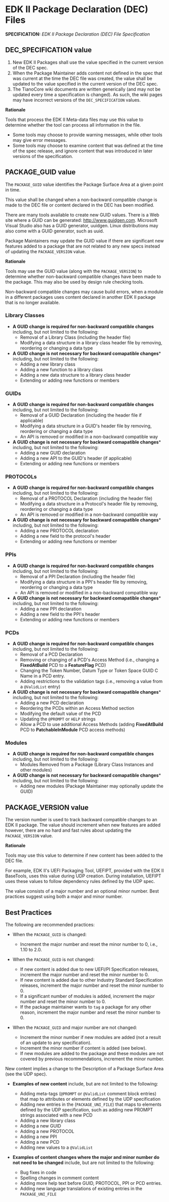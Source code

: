 # EDK II Package Declaration (DEC) Files

**SPECIFICATION:** *EDK II Package Declaration (DEC) File Specification*

## DEC_SPECIFICATION value
1. New EDK II Packages shall use the value specified in the current version
of the DEC spec.
2. When the Package Maintainer adds content not defined in the spec that was
current at the time the DEC file was created, the value shall be updated to 
the value specified in the current version of the DEC spec.
3. The TianoCore wiki documents are written generically (and may not be  
updated every time a specification is changed). As such, the wiki pages may 
have incorrect versions of the ```DEC_SPECIFICATION``` values.

**Rationale**

Tools that process the EDK II Meta-data files may use this value to determine 
whether the tool can process all information in the file.
* Some tools may choose to provide warning messages, while other tools may 
give error messages.
* Some tools may choose to examine content that was defined at the time of the
spec release, and ignore content that was introduced in later versions of the 
specification.

## PACKAGE_GUID value

The ```PACKAGE_GUID``` value identifies the Package Surface Area at a given 
point in time.

This value shall be changed when a non-backward compatible change is made to 
the DEC file or content declared in the DEC has been modified.

There are many tools available to create new GUID values. There is a Web site 
where a GUID can be generated: http://www.guidgen.com. Microsoft Visual Studio 
also has a GUID generator, uuidgen. Linux distributions may also come with a 
GUID generator, such as uuid.

Package Maintainers may update the GUID value if there are significant new 
features added to a package that are not related to any new specs instead of 
updating the ```PACKAGE_VERSION``` value.

**Rationale**

Tools may use the GUID value (along with the ```PACKAGE_VERSION```) to 
determine whether non-backward compatible changes have been made to the package.
This may also be used by design rule checking tools.

Non-backward compatible changes may cause build errors, when a module in a 
different packages uses content declared in another EDK II package that is no
longer available.


### Library Classes
    
* **A GUID change is required for non-backward compatible changes** including,
but not limited to the following:
    - Removal of a Library Class (including the header file)
    - Modifying a data structure in a library class header file by removing, 
    reordering or changing a data type
* **A GUID change is not necessary for backward comapatible changes*** including,
but not limited to the following:
    -  Adding a new library class
    -  Adding a new function to a library class
    -  Adding a new data structure to a library class header
    -  Extending or adding new functions or members

### GUIDs

* **A GUID change is required for non-backward compatible changes** including,
but not limited to the following:
    - Removal of a GUID Declaration (including the header file if applicable)
    - Modifying a data structure in a GUID's header file by removing, reordering 
    or changing a data type
    - An API is removed or modified in a non-backward compatible way
* **A GUID change is not necessary for backward comapatible changes*** including,
but not limited to the following:
    -  Adding a new GUID declaration
    -  Adding a new API to the GUID's header (if applicable)
    -  Extending or adding new functions or members

### PROTOCOLs

* **A GUID change is required for non-backward compatible changes** including,
but not limited to the following:
    - Removal of a PROTOCOL Declaration (including the header file)
    - Modifying a data structure in a Protocol's header file by removing,
    reordering or changing a data type
    - An API is removed or modified in a non-backward compatible way
* **A GUID change is not necessary for backward comapatible changes*** including,
but not limited to the following:
    - Adding a new PROTOCOL declaration
    - Adding a new field to the protocol's header
    - Extending or adding new functions or member

### PPIs

* **A GUID change is required for non-backward compatible changes** including,
but not limited to the following:
    - Removal of a PPI Declaration (including the header file)
    - Modifying a data structure in a PPI's header file by removing, reordering
    or changing a data type
    - An API is removed or modified in a non-backward compatible way
* **A GUID change is not necessary for backward comapatible changes*** including,
but not limited to the following:
    * Adding a new PPI declaration
    * Adding a new field to the PPI's header
    * Extending or adding new functions or members

### PCDs

* **A GUID change is required for non-backward compatible changes** including,
but not limited to the following:
    - Removal of a PCD Declaration
    - Removing or changing of a PCD's Access Method (i.e., changing a 
    **FixedAtBuild** PCD to a **FeatureFlag** PCD)
    - Changing the Token Number, Datum Type or Token Space GUID C Name in a
    PCD entry.
    - Adding restrictions to the validation tags (i.e., removing a value 
    from a ```@ValidList``` entry)
* **A GUID change is not necessary for backward comapatible changes*** including,
but not limited to the following:
    - Adding a new PCD declaration
    - Reordering the PCDs within an Access Method section
    - Modifying the default value of the PCD
    - Updating the ```@PROMPT``` or ```HELP``` strings
    - Allow a PCD to use additional Access Methods (adding **FixedAtBuild** PCD
    to **PatchableInModule** PCD access methods)

### Modules

* **A GUID change is required for non-backward compatible changes** including,
but not limited to the following:
    - Modules Removed from a Package (Library Class Instances and other modules)
* **A GUID change is not necessary for backward comapatible changes*** including,
but not limited to the following:
    - Adding new modules (Package Maintainer may optionally update the GUID)

## PACKAGE_VERSION value

The version number is used to track backward compatible changes to an EDK II 
package. The value should increment when new features are added however, there
are no hard and fast rules about updating the ```PACKAGE_VERSION``` value. 

**Rationale**

Tools may use this value to determine if new content has been added to the DEC
file.

For example, EDK II's UEFI Packaging Tool, UEFIPT, provided with the EDK II 
BaseTools, uses this value during UDP creation. During installation, UEFIPT 
uses these values to follow dependency rules defined by the UDP spec.

The value consists of a major number and an optional minor number. Best 
practices suggest using both a major and minor number.


## Best Practices
The following are recommended practices:

* When the ```PACKAGE_GUID``` is changed:
    - Increment the major number and reset the minor number to 0, i.e.,
    1.10 to 2.0.
    

* When the ```PACKAGE_GUID``` is not changed:
    - If new content is added due to new UEFI/PI Specification releases,
    increment the major number and reset the minor number to 0.
    - If new content is added due to other Industry Standard Specification
    releases, increment the major number and reset the minor number to 0.
    - If a significant number of modules is added, increment the major
    number and reset the minor number to 0.
    - If the package maintainer wants to ```tag``` a package for any other
    reason, increment the major number and reset the minor number to 0.
 

* When the ```PACKAGE_GUID``` and major number are not changed:
    - Increment the minor number if new modules are added (not a result of
    an update to any specification).
    - Increment the minor number if content is added (see below).      
    - If new modules are added to the package and these modules are not
    covered by previous recommendations, increment the minor number.

New content implies a change to the Description of a Package Surface Area
(see the UDP spec).

* **Examples of new content** include, but are not limited to the following:
  - Adding meta-tags (```@PROMPT``` or ```@ValidList``` comment block
  entries) that map to attributes or elements defined by the UDP
  specification
  - Adding new entries in the (```PACKAGE_UNI_FILE```) that maps to elements
  defined by the UDP specification, such as adding new PROMPT strings
  associated with a new PCD
  - Adding a new library class
  - Adding a new GUID
  - Adding a new PROTOCOL
  - Adding a new PPI
  - Adding a new PCD
  - Adding new values to a ```@ValidList```


* **Examples of content changes where the major and minor number do not
need to be changed** include, but are not limited to the following:
    - Bug fixes in code
    - Spelling changes in comment content
    - Adding more help text before GUID, PROTOCOL, PPI or PCD entries.
    - Adding new language translations of existing entries in the 
    ```PACKAGE_UNI_FILE```

